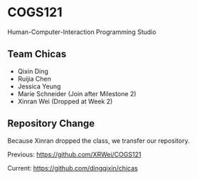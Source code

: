 # COGS121
Human-Computer-Interaction Programming Studio

## Team Chicas
* Qixin Ding
* Ruijia Chen
* Jessica Yeung
* Marie Schneider (Join after Milestone 2)
* Xinran Wei (Dropped at Week 2)

## Repository Change
Because Xinran dropped the class, we transfer our repository. 

Previous: https://github.com/XRWei/COGS121 

Current: https://github.com/dingqixin/chicas
